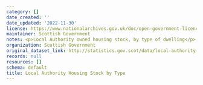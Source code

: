 ```yaml
---
category: []
date_created: ''
date_updated: '2022-11-30'
license: https://www.nationalarchives.gov.uk/doc/open-government-licence/version/3/
maintainer: Scottish Government
notes: <p>Local Authority owned housing stock, by type of dwelling</p>
organization: Scottish Government
original_dataset_link: http://statistics.gov.scot/data/local-authority-housing-stock-by-type
records: null
resources: []
schema: default
title: Local Authority Housing Stock by Type
---
```

